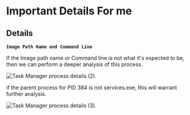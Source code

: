 # Important Details For me



## Details

**`Image Path Name and Command Line`**

If the Image path name or Command line is not what it's expected to be, then we can perform a deeper analysis of this process.&#x20;

![Task Manager process details (2).](https://assets.tryhackme.com/additional/windows-processes/taskmanager-7.png)

&#x20;if the parent process for PID 384 is not services.exe, this will warrant further analysis.&#x20;

![Task Manager process details (3).](https://assets.tryhackme.com/additional/windows-processes/taskmanager-8.png)

